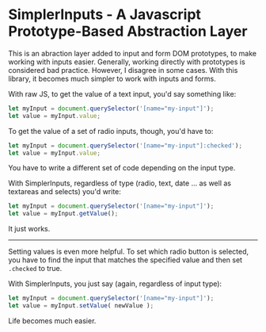# SimplerInputs - A Javascript Prototype-Based Abstraction Layer
This is an abraction layer added to input and form DOM prototypes, to make working with inputs easier.
Generally, working directly with prototypes is considered bad practice. However, I disagree in some cases. With this library, it becomes much simpler to work with inputs and forms.

With raw JS, to get the value of a text input, you'd say something like:

```javascript
let myInput = document.querySelector('[name="my-input"]');
let value = myInput.value;
```

To get the value of a set of radio inputs, though, you'd have to:

```javascript
let myInput = document.querySelector('[name="my-input"]:checked');
let value = myInput.value;
```

You have to write a different set of code depending on the input type.

With SimplerInputs, regardless of type (radio, text, date ... as well as textareas and selects) you'd write:

```javascript
let myInput = document.querySelector('[name="my-input"]');
let value = myInput.getValue();
```

It just works.

---------------------------

Setting values is even more helpful. To set which radio button is selected, you have to find the input that matches the specified value and then set `.checked` to true.

With SimplerInputs, you just say (again, regardless of input type):

```javascript
let myInput = document.querySelector('[name="my-input"]');
let value = myInput.setValue( newValue );
```

Life becomes much easier.
